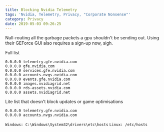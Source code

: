 ```yaml
---
title: Blocking Nvidia Telemetry
tags: 'Nvidia, Telemetry, Privacy, "Corporate Nonsense"'
category: Privacy
date: 2019-05-03 09:26:25
---
```



Null-routing all the garbage packets a gpu shouldn't be sending out. Using their GEForce GUI also requires a sign-up now, sigh.

<!--more-->

Full list

```
0.0.0.0 telemetry.gfe.nvidia.com 
0.0.0.0 gfe.nvidia.com
0.0.0.0 services.gfe.nvidia.com
0.0.0.0 accounts.nvgs.nvidia.com
0.0.0.0 events.gfe.nvidia.com
0.0.0.0 images.nvidiagrid.net
0.0.0.0 rds-assets.nvidia.com
0.0.0.0 assets.nvidiagrid.net
```

Lite list that doesn't block updates or game optimisations
```
0.0.0.0 telemetry.gfe.nvidia.com
0.0.0.0 accounts.nvgs.nvidia.com
```

`Windows: C:\Windows\System32\drivers\etc\hosts`
`Linux: /etc/hosts`
